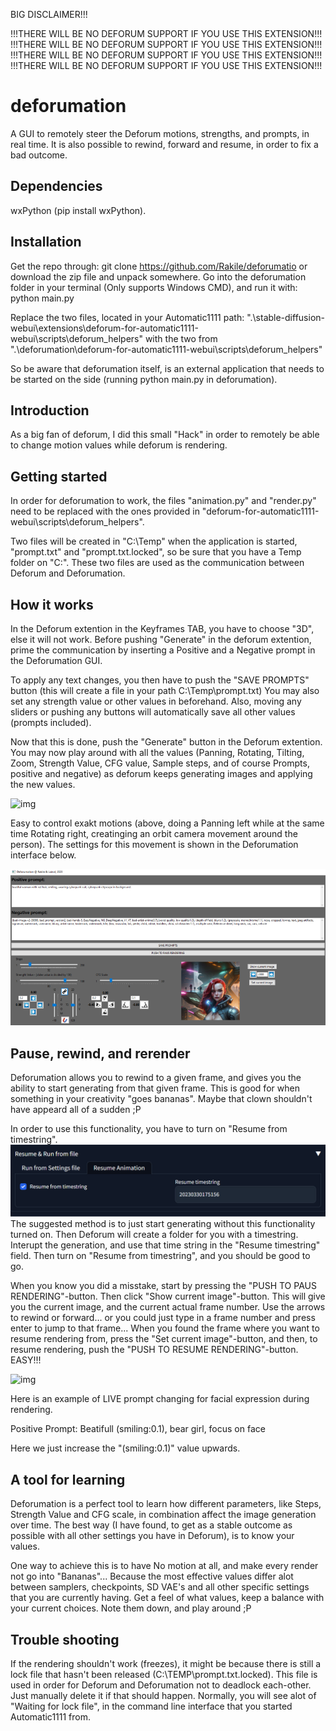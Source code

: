 BIG DISCLAIMER!!!

!!!THERE WILL BE NO DEFORUM SUPPORT IF YOU USE THIS EXTENSION!!!
!!!THERE WILL BE NO DEFORUM SUPPORT IF YOU USE THIS EXTENSION!!!
!!!THERE WILL BE NO DEFORUM SUPPORT IF YOU USE THIS EXTENSION!!!
!!!THERE WILL BE NO DEFORUM SUPPORT IF YOU USE THIS EXTENSION!!!


# deforumation
A GUI to remotely steer the Deforum motions, strengths, and prompts, in real time. It is also possible to rewind, forward and resume, in order to fix a bad outcome.

## Dependencies
wxPython (pip install wxPython).

## Installation
Get the repo through: git clone https://github.com/Rakile/deforumatio  or download the zip file and unpack somewhere.
Go into the deforumation folder in your terminal (Only supports Windows CMD), and run it with: python main.py

Replace the two files, located in your Automatic1111 path: ".\stable-diffusion-webui\extensions\deforum-for-automatic1111-webui\scripts\deforum_helpers\"
with the two from ".\deforumation\deforum-for-automatic1111-webui\scripts\deforum_helpers\"

So be aware that deforumation itself, is an external application that needs to be started on the side (running python main.py in deforumation).
## Introduction
As a big fan of deforum, I did this small "Hack" in order to remotely be able to change motion values while deforum is rendering.

## Getting started
In order for deforumation to work, the files "animation.py" and "render.py" need to be replaced with the ones provided in "deforum-for-automatic1111-webui\scripts\deforum_helpers".

Two files will be created in "C:\Temp" when the application is started, "prompt.txt" and "prompt.txt.locked", so be sure that you have a Temp folder on "C:\".
These two files are used as the communication between Deforum and Deforumation.

## How it works
In the Deforum extention in the Keyframes TAB, you have to choose "3D", else it will not work.
Before pushing "Generate" in the deforum extention, prime the communication by inserting a Positive and a Negative prompt in the Deforumation GUI.

To apply any text changes, you then have to push the "SAVE PROMPTS" button (this will create a file in your path C:\Temp\prompt.txt)
You may also set any strength value or other values in beforehand. Also, moving any sliders or pushing any buttons will automatically save all other values (prompts included).

Now that this is done, push the "Generate" button in the Deforum extention.
You may now play around with all the values (Panning, Rotating, Tilting, Zoom, Strength Value, CFG value, Sample steps, and of course Prompts, positive and negative) as deforum keeps generating images and applying the new values.

![img](github_images/output.gif)

Easy to control exakt motions (above, doing a Panning left while at the same time Rotating right, creatinging an orbit camera movement around the person). The settings for this movement is shown in the Deforumation interface below.

![img](github_images/interface.png)

## Pause, rewind, and rerender
Deforumation allows you to rewind to a given frame, and gives you the ability to start generating from that given frame. This is good for when something in your creativity "goes bananas". Maybe that clown shouldn't have appeard all of a sudden ;P

In order to use this functionality, you have to turn on "Resume from timestring".
![img](github_images/resume.PNG)
The suggested method is to just start generating without this functionality turned on. Then Deforum will create a folder for you with a timestring. Interupt the generation, and use that time string in the "Resume timestring" field. Then turn on "Resume from timestring", and you should be good to go.

When you know you did a misstake, start by pressing the "PUSH TO PAUS RENDERING"-button. Then click "Show current image"-button. This will give you the current image, and the current actual frame number. Use the arrows to rewind or forward... or you could just type in a frame number and press enter to jump to that frame... When you found the frame where you want to resume rendering from, press the "Set current image"-button, and then, to resume rendering, push the "PUSH TO RESUME RENDERING"-button. EASY!!!

![img](github_images/smile.gif)

Here is an example of LIVE prompt changing for facial expression during rendering.

Positive Prompt: Beatifull (smiling:0.1), bear girl, focus on face

Here we just increase the "(smiling:0.1)" value upwards. 

## A tool for learning
Deforumation is a perfect tool to learn how different parameters, like Steps, Strength Value and CFG scale, in combination affect the image generation over time. The best way (I have found, to get as a stable outcome as possible with all other settings you have in Deforum), is to know your values.

One way to achieve this is to have No motion at all, and make every render not go into "Bananas"... Because the most effective values differ alot between samplers, checkpoints, SD VAE's and all other specific settings that you are currently having. Get a feel of what values, keep a balance with your current choices. Note them down, and play around ;P

## Trouble shooting
If the rendering shouldn't work (freezes), it might be because there is still a lock file that hasn't been released (C:\TEMP\prompt.txt.locked). This file is used in order for Deforum and Deforumation not to deadlock each-other. Just manually delete it if that should happen.
Normally, you will see alot of "Waiting for lock file", in the command line interface that you started Automatic1111 from.
